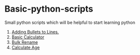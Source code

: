 # Basic-python-scripts
Small python scripts which will be helpful to start learning python

1. [Adding Bullets to Lines.](https://github.com/Adarsh232001/Basic-python-scripts/blob/main/adding_bullets.py)
2. [Basic Calculator](https://github.com/Adarsh232001/Basic-python-scripts/blob/main/basic_calculator.py)
3. [Bulk Rename](https://github.com/Adarsh232001/Basic-python-scripts/blob/main/bulk_rename.py)
4. [Calculate Age](https://github.com/Adarsh232001/Basic-python-scripts/blob/main/calculate_age.py)
